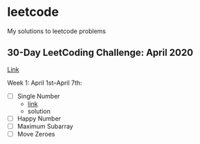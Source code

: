 # leetcode

My solutions to leetcode problems

## 30-Day LeetCoding Challenge: April 2020

[Link](https://leetcode.com/explore/featured/card/30-day-leetcoding-challenge/)

Week 1: April 1st–April 7th:
- [ ] Single Number
  - [link](https://leetcode.com/explore/featured/card/30-day-leetcoding-challenge/528/week-1/3283/)
  - solution
- [ ] Happy Number
- [ ] Maximum Subarray
- [ ] Move Zeroes
